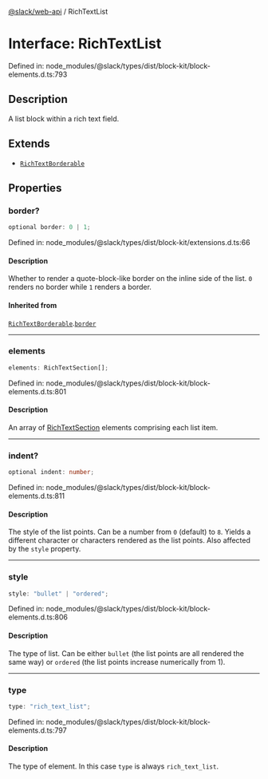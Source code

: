 [@slack/web-api](../index.md) / RichTextList

# Interface: RichTextList

Defined in: node\_modules/@slack/types/dist/block-kit/block-elements.d.ts:793

## Description

A list block within a rich text field.

## Extends

- [`RichTextBorderable`](RichTextBorderable.md)

## Properties

### border?

```ts
optional border: 0 | 1;
```

Defined in: node\_modules/@slack/types/dist/block-kit/extensions.d.ts:66

#### Description

Whether to render a quote-block-like border on the inline side of the list. `0` renders no border
while `1` renders a border.

#### Inherited from

[`RichTextBorderable`](RichTextBorderable.md).[`border`](RichTextBorderable.md#border)

***

### elements

```ts
elements: RichTextSection[];
```

Defined in: node\_modules/@slack/types/dist/block-kit/block-elements.d.ts:801

#### Description

An array of [RichTextSection](RichTextSection.md) elements comprising each list item.

***

### indent?

```ts
optional indent: number;
```

Defined in: node\_modules/@slack/types/dist/block-kit/block-elements.d.ts:811

#### Description

The style of the list points. Can be a number from `0` (default) to `8`. Yields a different character
or characters rendered as the list points. Also affected by the `style` property.

***

### style

```ts
style: "bullet" | "ordered";
```

Defined in: node\_modules/@slack/types/dist/block-kit/block-elements.d.ts:806

#### Description

The type of list. Can be either `bullet` (the list points are all rendered the same way) or `ordered`
(the list points increase numerically from 1).

***

### type

```ts
type: "rich_text_list";
```

Defined in: node\_modules/@slack/types/dist/block-kit/block-elements.d.ts:797

#### Description

The type of element. In this case `type` is always `rich_text_list`.
